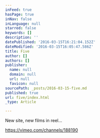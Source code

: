 ```yaml
---
inFeed: true
hasPage: true
inNav: false
inLanguage: null
starred: false
keywords: []
description: ''
datePublished: '2016-03-15T16:21:04.152Z'
dateModified: '2016-03-15T16:05:47.586Z'
title: Five
author: []
authors: []
publisher:
  name: null
  domain: null
  url: null
  favicon: null
sourcePath: _posts/2016-03-15-five.md
published: true
url: five/index.html
_type: Article

---
```

New site, new films in reel...

https://vimeo.com/channels/188190